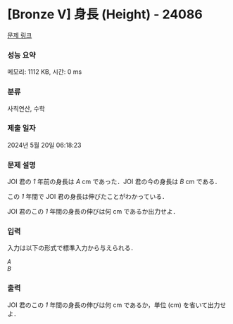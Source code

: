 # [Bronze V] 身長 (Height) - 24086 

[문제 링크](https://www.acmicpc.net/problem/24086) 

### 성능 요약

메모리: 1112 KB, 시간: 0 ms

### 분류

사칙연산, 수학

### 제출 일자

2024년 5월 20일 06:18:23

### 문제 설명

<p>JOI 君の <var>1</var> 年前の身長は <var>A</var> cm であった．JOI 君の今の身長は <var>B</var> cm である．</p>

<p>この <var>1</var> 年間で JOI 君の身長は伸びたことがわかっている．</p>

<p>JOI 君のこの <var>1</var> 年間の身長の伸びは何 cm であるか出力せよ．</p>

### 입력 

 <p>入力は以下の形式で標準入力から与えられる．</p>

<pre><var>A</var>
<var>B</var></pre>

### 출력 

 <p>JOI 君のこの <var>1</var> 年間の身長の伸びは何 cm であるか，単位 (cm) を省いて出力せよ．</p>

